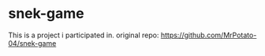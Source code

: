 # snek-game
This is a project i participated in.
original repo: https://github.com/MrPotato-04/snek-game
